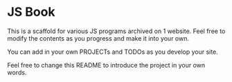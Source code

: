# JS Book

This is a scaffold for various JS programs archived on 1 website. Feel free to modify the contents as you progress and make it into your own.

You can add in your own PROJECTs and TODOs as you develop your site.  

Feel free to change this README to introduce the project in your own words. 
